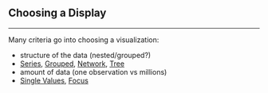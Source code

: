 
## Choosing a Display

***

Many criteria go into choosing a visualization:

 * structure of the data (nested/grouped?)
  * [Series](http://bl.ocks.org/mbostock/3884955), [Grouped](http://bl.ocks.org/mbostock/3943967), [Network](http://bl.ocks.org/mbostock/2706022), [Tree](http://bl.ocks.org/mbostock/999346)
 * amount of data (one observation vs millions)
  * [Single Values](http://bl.ocks.org/mbostock/4061961), [Focus](http://bl.ocks.org/mbostock/1667367)
